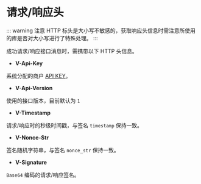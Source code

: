 # 请求/响应头

::: warning 注意
HTTP 标头是大小写不敏感的，获取响应头信息时需注意所使用的库是否对大小写进行了特殊处理。
:::

成功请求/响应接口消息时，需携带以下 HTTP 头信息。

* **V-Api-Key**

系统分配的商户 [API KEY](/zh/virtualAccountApi/apiRule/illustrate#api-key)。

* **V-Api-Version**

使用的接口版本，目前默认为 `1`

* **V-Timestamp**

请求/响应时的秒级时间戳，与签名 `timestamp` 保持一致。

* **V-Nonce-Str**

签名随机字符串，与签名 `nonce_str` 保持一致。

* **V-Signature**

`Base64` 编码的请求/响应签名。